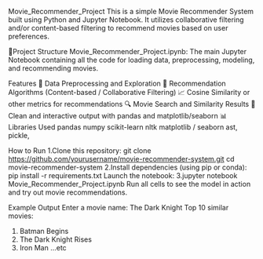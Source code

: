 Movie_Recommender_Project
This is a simple Movie Recommender System built using Python and Jupyter Notebook. It utilizes collaborative filtering and/or content-based filtering to recommend movies based on user preferences.

📁Project Structure
Movie_Recommender_Project.ipynb: The main Jupyter Notebook containing all the code for loading data, preprocessing, modeling, and recommending movies.

Features
📄 Data Preprocessing and Exploration
🎯 Recommendation Algorithms (Content-based / Collaborative Filtering)
📈 Cosine Similarity or other metrics for recommendations
🔍 Movie Search and Similarity Results
🎨 Clean and interactive output with pandas and matplotlib/seaborn 📊 Libraries Used
pandas
numpy scikit-learn
nltk matplotlib / seaborn
ast, pickle,

How to Run
1.Clone this repository:
git clone https://github.com/yourusername/movie-recommender-system.git cd movie-recommender-system
2.Install dependencies (using pip or conda):
pip install -r requirements.txt
Launch the notebook:
3.jupyter notebook Movie_Recommender_Project.ipynb Run all cells to see the model in action and try out movie recommendations.

Example Output
Enter a movie name: The Dark Knight
Top 10 similar movies:
1. Batman Begins
2. The Dark Knight Rises
3. Iron Man ...etc

